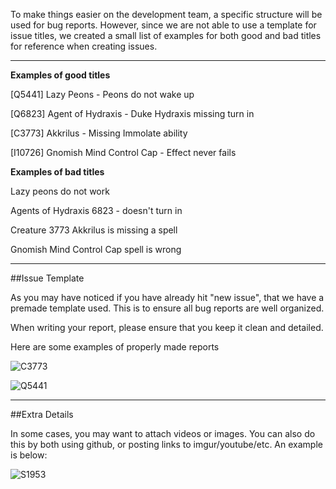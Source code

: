 To make things easier on the development team, a specific structure will be used for bug reports. However, since we are not able to use a template for issue titles, we created a small list of examples for both good and bad titles for reference when creating issues.

------------

**Examples of good titles**

[Q5441] Lazy Peons - Peons do not wake up

[Q6823] Agent of Hydraxis - Duke Hydraxis missing turn in

[C3773] Akkrilus - Missing Immolate ability

[I10726] Gnomish Mind Control Cap - Effect never fails

**Examples of bad titles**

Lazy peons do not work

Agents of Hydraxis 6823 - doesn't turn in

Creature 3773 Akkrilus is missing a spell

Gnomish Mind Control Cap spell is wrong

------------

##Issue Template

As you may have noticed if you have already hit "new issue", that we have a premade template used. This is to ensure all bug reports are well organized.

When writing your report, please ensure that you keep it clean and detailed.

Here are some examples of properly made reports

![C3773](https://i.imgur.com/JkNoQ5d.png)

![Q5441](https://i.imgur.com/EqyU50R.png)

------------

##Extra Details

In some cases, you may want to attach videos or images. You can also do this by both using github, or posting links to imgur/youtube/etc. An example is below:

![S1953](https://i.imgur.com/w4wyF8e.png)
